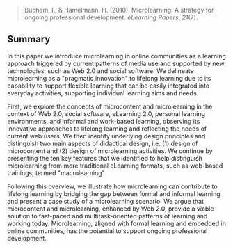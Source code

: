 > Buchem, I., & Hamelmann, H. (2010). Microlearning: A strategy for ongoing professional development. _eLearning Papers_, _21_(7).
## Summary
In this paper we introduce microlearning in online communities as a learning approach
triggered by current patterns of media use and supported by new technologies, such as Web 2.0 and social software. We delineate microlearning as a "pragmatic innovation" to lifelong learning
due to its capability to support flexible learning that can be easily integrated into everyday
activities, supporting individual learning aims and needs.

First, we explore the concepts of microcontent and microlearning in the context of Web 2.0,
social software, eLearning 2.0, personal learning environments, and informal and work-based
learning, observing its innovative approaches to lifelong learning and reflecting the needs of
current web users. We then identify underlying design principles and distinguish two main
aspects of didactical design, i.e. (1) design of microcontent and (2) design of microlearning
activities. We continue by presenting the ten key features that we identified to help distinguish
microlearning from more traditional eLearning formats, such as web-based trainings, termed
"macrolearning".

Following this overview, we illustrate how microlearning can contribute to lifelong learning by
bridging the gap between formal and informal learning and present a case study of a
microlearning scenario. We argue that microcontent and microlearning, enhanced by Web 2.0,
provide a viable solution to fast-paced and multitask-oriented patterns of learning and working
today. Microlearning, aligned with formal learning and embedded in online communities, has
the potential to support ongoing professional development.

